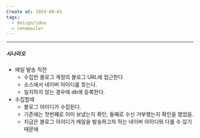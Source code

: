 ```yaml
---
Create at: 2024-08-01
tags:
  - design/idea
  - renamailer
---
```

---

##### 시나리오
- 메일 발송 직전 
	- 수집한 블로그 계정의 블로그 URL에 접근한다
	- 소스에서 네이버 아이디를 찾는다.
	- 일치하지 않는 경우에 db에 등록한다.
- 수집할때
	- 블로그 아이디가 수집된다.
	- 기존에는 첫번쨰로 이미 보냈는지 확인, 둘째로 수신 거부했는지 확인을 했었음.
	- 지금은 블로그 아이디가 메일을 발송하고자 하는 네이버 아이디와 다를 수 있기 때문에